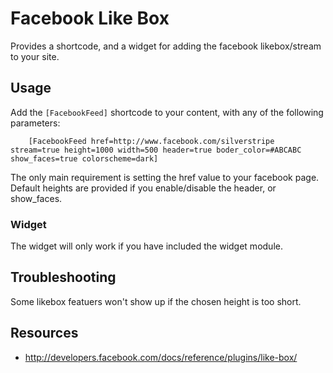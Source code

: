 # Facebook Like Box

Provides a shortcode, and a widget for adding the facebook likebox/stream to your site.

## Usage

Add the `[FacebookFeed]` shortcode to your content, with any of the following parameters:

```
	[FacebookFeed href=http://www.facebook.com/silverstripe stream=true height=1000 width=500 header=true boder_color=#ABCABC show_faces=true colorscheme=dark]
```

The only main requirement is setting the href value to your facebook page.
Default heights are provided if you enable/disable the header, or show_faces.

### Widget

The widget will only work if you have included the widget module.

## Troubleshooting

Some likebox featuers won't show up if the chosen height is too short.

## Resources 

 * http://developers.facebook.com/docs/reference/plugins/like-box/